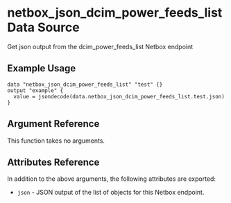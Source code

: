 # netbox\_json\_dcim\_power\_feeds\_list Data Source

Get json output from the dcim_power_feeds_list Netbox endpoint

## Example Usage

```hcl
data "netbox_json_dcim_power_feeds_list" "test" {}
output "example" {
  value = jsondecode(data.netbox_json_dcim_power_feeds_list.test.json)
}
```

## Argument Reference

This function takes no arguments.

## Attributes Reference

In addition to the above arguments, the following attributes are exported:
* ``json`` - JSON output of the list of objects for this Netbox endpoint.

